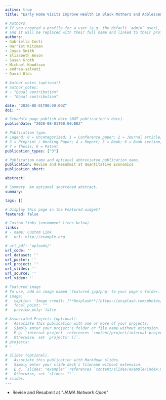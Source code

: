 ```yaml
---
active: true
title: "Early Home Visits Improve Health in Black Mothers and Adolescent Daughters: 18-Year Follow-Up of a Randomized Trial"

# Authors
# If you created a profile for a user (e.g. the default `admin` user), write the username (folder name) here 
# and it will be replaced with their full name and linked to their profile.
authors:
- Gabriella Conti
- Harriet Kitzman
- Joyce Smith
- Elizabeth Anson
- Susan Groth
- Michael Knudtson
- andrea-salvati
- David Olds

# Author notes (optional)
# author_notes:
# - "Equal contribution"
# - "Equal contribution"

date: "2020-08-01T00:00:00Z"
doi: ""

# Schedule page publish date (NOT publication's date).
publishDate: "2020-08-01T00:00:00Z"

# Publication type.
# Legend: 0 = Uncategorized; 1 = Conference paper; 2 = Journal article;
# 3 = Preprint / Working Paper; 4 = Report; 5 = Book; 6 = Book section;
# 7 = Thesis; 8 = Patent
publication_types: ["3"]

# Publication name and optional abbreviated publication name.
publication: Revise and Resubmit at Quantitative Economics
publication_short:

abstract: 

# Summary. An optional shortened abstract.
summary: 

tags: []

# Display this page in the Featured widget?
featured: false

# Custom links (uncomment lines below)
links:
# - name: Custom Link
#   url: http://example.org

# url_pdf: 'uploads/'
url_code: ''
url_dataset: ''
url_poster: ''
url_project: ''
url_slides: ''
url_source: ''
url_video: ''

# Featured image
# To use, add an image named `featured.jpg/png` to your page's folder. 
# image:
#   caption: 'Image credit: [**Unsplash**](https://unsplash.com/photos/pLCdAaMFLTE)'
#   focal_point: ""
#   preview_only: false

# Associated Projects (optional).
#   Associate this publication with one or more of your projects.
#   Simply enter your project's folder or file name without extension.
#   E.g. `internal-project` references `content/project/internal-project/index.md`.
#   Otherwise, set `projects: []`.
# projects:
# - 

# Slides (optional).
#   Associate this publication with Markdown slides.
#   Simply enter your slide deck's filename without extension.
#   E.g. `slides: "example"` references `content/slides/example/index.md`.
#   Otherwise, set `slides: ""`.
# slides: 
---
```


- Revise and Resubmit at "*JAMA Network Open*"
